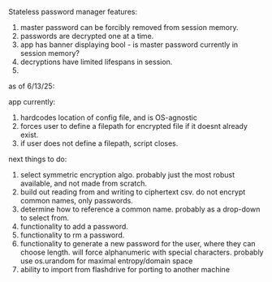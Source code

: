 Stateless password manager
features:
1. master password can be forcibly removed from session memory.
2. passwords are decrypted one at a time.
3. app has banner displaying bool - is master password currently in session memory?
4. decryptions have limited lifespans in session. 
5. 





as of 6/13/25:

app currently:
1. hardcodes location of config file, and is OS-agnostic
2. forces user to define a filepath for encrypted file if it doesnt already exist.
3. if user does not define a filepath, script closes.

next things to do:
1. select symmetric encryption algo. probably just the most robust available, and not made from scratch.
2. build out reading from and writing to ciphertext csv. do not encrypt common names, only passwords. 
3. determine how to reference a common name. probably as a drop-down to select from.
4. functionality to add a password.
5. functionality to rm a password.
6. functionality to generate a new password for the user, where they
   can choose length. will force alphanumeric with special characters.
   probably use os.urandom for maximal entropy/domain space  
7. ability to import from flashdrive for porting to another machine
   
